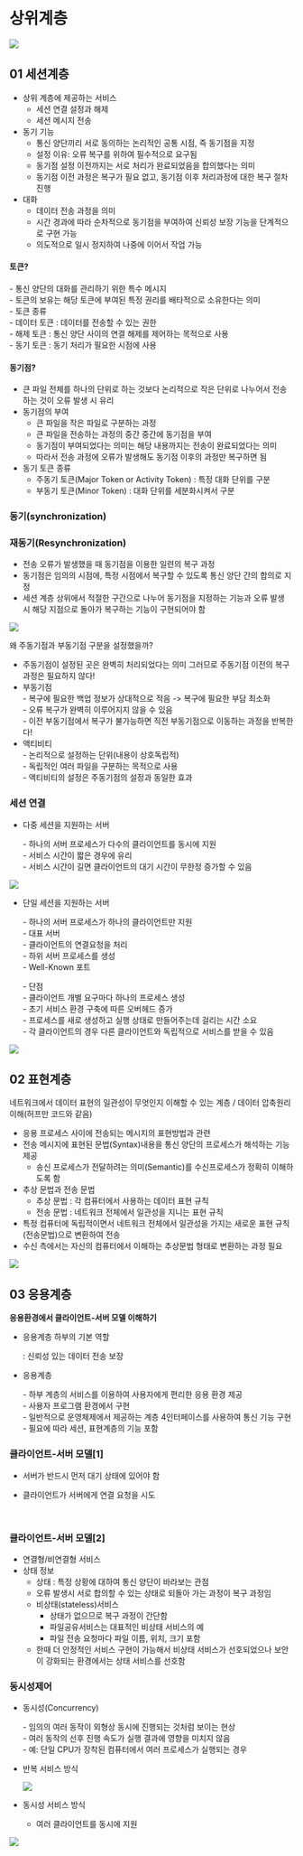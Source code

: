 # 상위계층

![](https://ws1.sinaimg.cn/large/006tKfTcgy1fo7r650yy7j30me0pywgu.jpg)

## 01 세션계층

- 상위 계층에 제공하는 서비스
  - 세션 연결 설정과 해제
  - 세션 메시지 전송
- 동기 기능
  - 통신 양단끼리 서로 동의하는 논리적인 공통 시점, 즉 동기점을 지정
  - 설정 이유: 오류 복구를 위하여 필수적으로 요구됨
  - 동기점 설정 이전까지는 서로 처리가 완료되었음을 합의했다는 의미
  - 동기점 이전 과정은 복구가 필요 없고, 동기점 이후 처리과정에 대한 복구 절차 진행
- 대화
  - 데이터 전송 과정을 의미
  - 시간 경과에 따라 순차적으로 동기점을 부여하여 신뢰성 보장 기능을 단계적으로 구현 가능
  - 의도적으로 일시 정지하여 나중에 이어서 작업 가능

#### 토큰?

\- 통신 양단의 대화를 관리하기 위한 특수 메시지  
\- 토큰의 보유는 해당 토큰에 부여된 특정 권리를 배타적으로 소유한다는 의미  
\- 토큰 종류  
​	\- 데이터 토큰 : 데이터를 전송할 수 있는 권한  
​	\- 해제 토큰 : 통신 양단 사이의 연결 해제를 제어하는 목적으로 사용  
​	\- 동기 토큰 : 동기 처리가 필요한 시점에 사용

#### 동기점?

- 큰 파일 전체를 하나의 단위로 하는 것보다 논리적으로 작은 단위로 나누어서 전송하는 것이 오류 발생 시 유리
- 동기점의 부여
  - 큰 파일을 작은 파일로 구분하는 과정
  - 큰 파일을 전송하는 과정의 중간 중간에 동기점을 부여
  - 동기점이 부여되었다는 의미는 해당 내용까지는 전송이 완료되었다는 의미
  - 따라서 전송 과정에 오류가 발생해도 동기점 이후의 과정만 복구하면 됨
- 동기 토큰 종류
  - 주동기 토큰(Major Token or Activity Token) : 특정 대화 단위를 구분
  - 부동기 토큰(Minor Token) : 대화 단위를 세분화시켜서 구분



### 동기(synchronization)



### 재동기(Resynchronization)

- 전송 오류가 발생했을 때 동기점을 이용한 일련의 복구 과정
- 동기점은 임의의 시점에, 특정 시점에서 복구할 수 있도록 통신 양단 간의 합의로 지정
- 세션 계층 상위에서 적절한 구간으로 나누어 동기점을 지정하는 기능과 오류 발생 시 해당 지점으로 돌아가 복구하는 기능이 구현되어야 함

![](https://ws4.sinaimg.cn/large/006tKfTcgy1fo7rduafwxj30y20ammzz.jpg)

왜 주동기점과 부동기점 구분을 설정했을까?

- 주동기점이 설정된 곳은 완벽히 처리되었다는 의미 그러므로 주동기점 이전의 복구 과정은 필요하지 않다!
- 부동기점  
  \- 복구에 필요한 백업 정보가 상대적으로 적음 -> 복구에 필요한 부담 최소화  
  \- 오류 복구가 완벽히 이루어지지 않을 수 있음  
  \- 이전 부동기점에서 복구가 불가능하면 직전 부동기점으로 이동하는 과정을 반복한다!
- 액티비티  
  \- 논리적으로 설정하는 단위(내용이 상호독립적)  
  \- 독립적인 여러 파일을 구분하는 목적으로 사용  
  \- 액티비티의 설정은 주동기점의 설정과 동일한 효과

### 세션 연결

- 다중 세션을 지원하는 서버

  \- 하나의 서버 프로세스가 다수의 클라이언트를 동시에 지원  
  \- 서비스 시간이 짧은 경우에 유리  
  \- 서비스 시간이 길면 클라이언트의 대기 시간이 무한정 증가할 수 있음  

![](https://ws2.sinaimg.cn/large/006tKfTcgy1fo7riatevdj30iy0fywht.jpg)

- 단일 세션을 지원하는 서버

  \- 하나의 서버 프로세스가 하나의 클라이언트만 지원  
  \- 대표 서버  
  ​	\- 클라이언트의 연결요청을 처리  
  ​	\- 하위 서버 프로세스를 생성  
  ​	\- Well-Known 포트  

  \- 단점  
  ​	\- 클라이언트 개별 요구마다 하나의 프로세스 생성  
  ​		\- 초기 서비스 환경 구축에 따른 오버헤드 증가  
  ​			\- 프로세스를 새로 생성하고 실행 상태로 만들어주는데 걸리는 시간 소요  
  ​		\- 각 클라이언트의 경우 다른 클라이언트와 독립적으로 서비스를 받을 수 있음

![](https://ws3.sinaimg.cn/large/006tKfTcgy1fo7rl801qdj30ia0j2wj1.jpg)



## 02 표현계층

네트워크에서 데이터 표현의 일관성이 무엇인지 이해할 수 있는 계층 / 데이터 압축원리 이해(허프만 코드와 같음)

- 응용 프로세스 사이에 전송되는 메시지의 표현방법과 관련
- 전송 메시지에 표현된 문법(Syntax)내용을 통신 양단의 프로세스가 해석하는 기능 제공
  - 송신 프로세스가 전달하려는 의미(Semantic)를 수신프로세스가 정확히 이해하도록 함
- 추상 문법과 전송 문법
  - 추상 문법 : 각 컴퓨터에서 사용하는 데이터 표현 규칙
  - 전송 문법 : 네트워크 전체에서 일관성을 지니는 표현 규칙
- 특정 컴퓨터에 독립적이면서 네트워크 전체에서 일관성을 가지는 새로운 표현 규칙(전송문법)으로 변환하여 전송
- 수신 측에서는 자신의 컴퓨터에서 이해하는 추상문법 형태로 변환하는 과정 필요

![](https://ws4.sinaimg.cn/large/006tKfTcgy1fo7rowseqij30m40dsgok.jpg)



## 03 응용계층

**응용환경에서 클라이언트-서버 모델 이해하기**

- 응용계층 하부의 기본 역할

  : 신뢰성 있는 데이터 전송 보장

- 응용계층

  \- 하부 계층의 서비스를 이용하여 사용자에게 편리한 응용 환경 제공  
  \- 사용자 프로그램 환경에서 구현  
  \- 일반적으로 운영체제에서 제공하는 계층 4인터페이스를 사용하여 통신 기능 구현  
  \- 필요에 따라 세션, 표현계층의 기능 포함

### 클라이언트-서버 모델[1]

- 서버가 반드시 먼저 대기 상태에 있어야 함

- 클라이언트가 서버에게 연결 요청을 시도

  ​

### 클라이언트-서버 모델[2]

- 연결형/비연결형 서비스
- 상태 정보
  - 상태 : 특정 상황에 대하여 통신 양단이 바라보는 관점
  - 오류 발생시 서로 합의할 수 있는 상태로 되돌아 가는 과정이 복구 과정임
  - 비상태(stateless)서비스
    - 상태가 없으므로 복구 과정이 간단함
    - 파일공유서비스는 대표적인 비상태 서비스의 예
    - 파일 전송 요청마다 파일 이름, 위치, 크기 포함
  - 한때 더 안정적인 서비스 구현이 가능해서 비상태 서비스가 선호되었으나 보안이 강화되는 환경에서는 상태 서비스를 선호함

### 동시성제어

- 동시성(Concurrency)

  \- 임의의 여러 동작이 외형상 동시에 진행되는 것처럼 보이는 현상  
  \- 여러 동작의 선후 진행 속도가 실행 결과에 영향을 미치지 않음  
  \- 예: 단일 CPU가 장착된 컴퓨터에서 여러 프로세스가 실행되는 경우  

- 반복 서비스 방식

  ![](https://ws2.sinaimg.cn/large/006tKfTcgy1fo7riatevdj30iy0fywht.jpg)

- 동시성 서비스 방식

  - 여러 클라이언트를 동시에 지원

![](https://ws3.sinaimg.cn/large/006tKfTcgy1fo7rl801qdj30ia0j2wj1.jpg)
